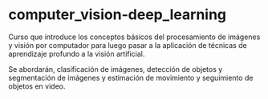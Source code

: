 # computer_vision-deep_learning
Curso que introduce los conceptos básicos del procesamiento de imágenes y visión por computador para luego pasar a la aplicación de técnicas de aprendizaje profundo a la visión artificial.

Se abordarán, clasificación de imágenes, detección de objetos y segmentación de imágenes y estimación de movimiento y seguimiento de objetos en video.
